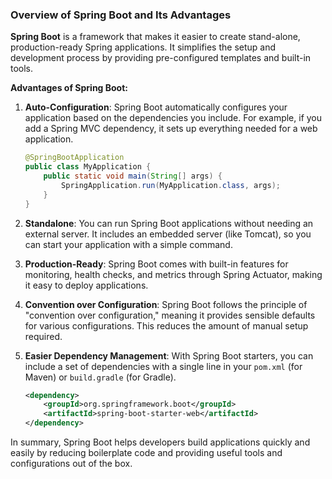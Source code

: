 ### Overview of Spring Boot and Its Advantages

**Spring Boot** is a framework that makes it easier to create stand-alone, production-ready Spring applications. It simplifies the setup and development process by providing pre-configured templates and built-in tools.

**Advantages of Spring Boot:**

1. **Auto-Configuration**: Spring Boot automatically configures your application based on the dependencies you include. For example, if you add a Spring MVC dependency, it sets up everything needed for a web application.

   ```java
   @SpringBootApplication
   public class MyApplication {
       public static void main(String[] args) {
           SpringApplication.run(MyApplication.class, args);
       }
   }
   ```

2. **Standalone**: You can run Spring Boot applications without needing an external server. It includes an embedded server (like Tomcat), so you can start your application with a simple command.

3. **Production-Ready**: Spring Boot comes with built-in features for monitoring, health checks, and metrics through Spring Actuator, making it easy to deploy applications.

4. **Convention over Configuration**: Spring Boot follows the principle of "convention over configuration," meaning it provides sensible defaults for various configurations. This reduces the amount of manual setup required.

5. **Easier Dependency Management**: With Spring Boot starters, you can include a set of dependencies with a single line in your `pom.xml` (for Maven) or `build.gradle` (for Gradle).

   ```xml
   <dependency>
       <groupId>org.springframework.boot</groupId>
       <artifactId>spring-boot-starter-web</artifactId>
   </dependency>
   ```

In summary, Spring Boot helps developers build applications quickly and easily by reducing boilerplate code and providing useful tools and configurations out of the box.